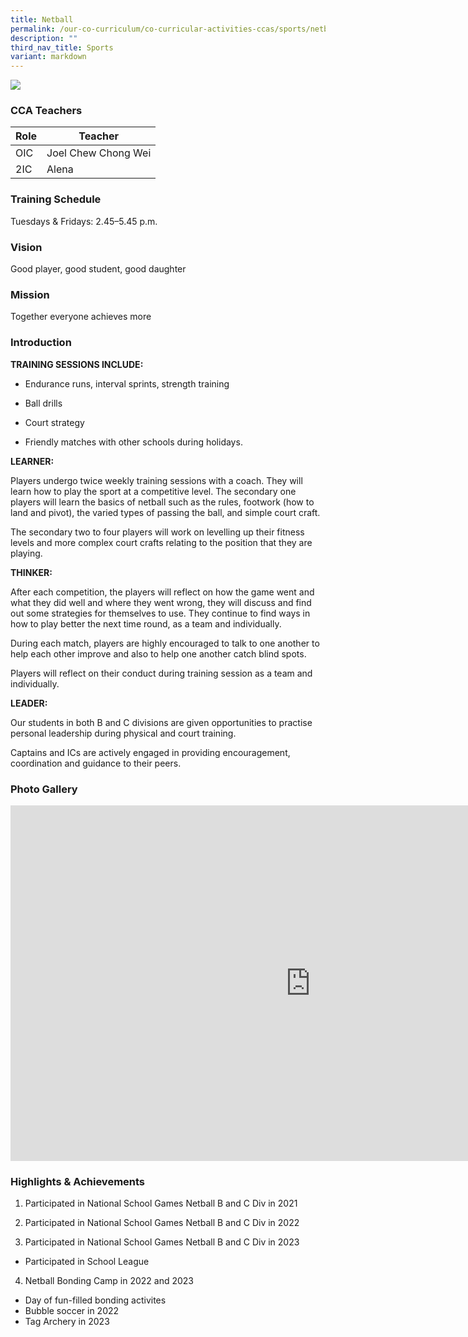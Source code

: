 ```yaml
---
title: Netball
permalink: /our-co-curriculum/co-curricular-activities-ccas/sports/netball/
description: ""
third_nav_title: Sports
variant: markdown
---
```

![](/images/2023_netball_02.jpg)

### CCA Teachers


| Role | Teacher | 
| -------- | -------- | 
| OIC     | Joel Chew Chong Wei     | 
| 2IC     | Alena     | 


### Training Schedule
Tuesdays &amp; Fridays: 2.45–5.45 p.m. 

### Vision
Good player, good student, good daughter

### Mission
Together everyone achieves more


### Introduction


**TRAINING SESSIONS INCLUDE:**

* Endurance runs, interval sprints, strength training&nbsp;  

* Ball drills

* Court strategy &nbsp;&nbsp;

* Friendly matches with other schools during holidays.&nbsp;

  

**LEARNER:**

Players undergo twice weekly training sessions with a coach. They will learn how to play the sport at a competitive level. The secondary one players will learn the basics of netball such as the rules, footwork (how to land and pivot), the varied types of passing the ball, and simple court craft.

The secondary two to four players will work on levelling up their fitness levels and more complex court crafts relating to the position that they are playing.

**THINKER:**

After each competition, the players will reflect on how the game went and what they did well and where they went wrong, they will discuss and find out some strategies for themselves to use. They continue to find ways in how to play better the next time round, as a team and individually.

During each match, players are highly encouraged to talk to one another to help each other improve and also to help one another catch blind spots.

Players will reflect on their conduct during training session as a team and individually.

**LEADER:**

Our students in both B and C divisions are given opportunities to practise personal leadership during physical and court training.

Captains and ICs are actively engaged in providing encouragement, coordination and guidance to their peers.

### Photo Gallery

<iframe src="https://docs.google.com/presentation/d/e/2PACX-1vQgPMzVVPn1ddP532NgI8EUHaC2KxuIkR2gaW4aQLKQbT4LOgMuftFoV5zA1NqepD9-O71xNz5ivO79/embed?start=true&amp;loop=true&amp;delayms=3000" frameborder="0" width="960" height="569" allowfullscreen="true"></iframe>

### Highlights &amp; Achievements 

1. Participated in National School Games Netball B and C Div in 2021

2. Participated in National School Games Netball B and C Div in 2022

3. Participated in National School Games Netball B and C Div in 2023

*   Participated in School League

4. Netball Bonding Camp in 2022 and 2023

*   Day of fun-filled bonding activites
*   Bubble soccer in 2022
*   Tag Archery in 2023